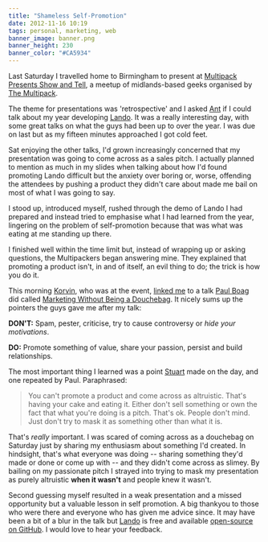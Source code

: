 ```yaml
---
title: "Shameless Self-Promotion"
date: 2012-11-16 10:19
tags: personal, marketing, web
banner_image: banner.png
banner_height: 230
banner_color: "#CA5934"
---
```


Last Saturday I travelled home to Birmingham to present at [Multipack Presents Show and Tell][mpst], a meetup of midlands-based geeks organised by [The Multipack][mp].

The theme for presentations was 'retrospective' and I asked [Ant][ant] if I could talk about my year developing [Lando][l]. It was a really interesting day, with some great talks on what the guys had been up to over the year. I was due on last but as my fifteen minutes approached I got cold feet.

Sat enjoying the other talks, I'd grown increasingly concerned that my presentation was going to come across as a sales pitch. I actually planned to mention as much in my slides when talking about how I'd found promoting Lando difficult but the anxiety over boring or, worse, offending the attendees by pushing a product they didn't care about made me bail on most of what I was going to say.

I stood up, introduced myself, rushed through the demo of Lando I had prepared and instead tried to emphasise what I had learned from the year, lingering on the problem of self-promotion because that was what was eating at me standing up there.

I finished well within the time limit but, instead of wrapping up or asking questions, the Multipackers began answering mine. They explained that promoting a product isn't, in and of itself, an evil thing to do; the trick is how you do it.

This morning [Korvin][km], who was at the event, [linked me][tw] to a talk [Paul Boag][pb] did called [Marketing Without Being a Douchebag][mwbad]. It nicely sums up the pointers the guys gave me after my talk:

**DON'T:** Spam, pester, criticise, try to cause controversy or _hide your motivations_.

**DO:** Promote something of value, share your passion, persist and build relationships.

The most important thing I learned was a point [Stuart][sil] made on the day, and one repeated by Paul. Paraphrased:

> You can't promote a product and come across as altruistic. That's having your cake and eating it. Either don't sell something or own the fact that what you're doing is a pitch. That's ok. People don't mind. Just don't try to mask it as something other than what it is.

That's _really_ important. I was scared of coming across as a douchebag on Saturday just by sharing my enthusiasm about something I'd created. In hindsight, that's what everyone was doing -- sharing something they'd made or done or come up with -- and they didn't come across as slimey. By bailing on my passionate pitch I strayed into trying to mask my presentation as purely altruistic **when it wasn't** and people knew it wasn't.

Second guessing myself resulted in a weak presentation and a missed opportunity but a valuable lesson in self promotion. A big thankyou to those who were there and everyone who has given me advice since. It may have been a bit of a blur in the talk but [Lando][l] is free and available [open-source on GitHub][gh]. I would love to hear your feedback.

[l]: http://landocms.com
[mp]: http://multipack.co.uk
[mpst]: http://lanyrd.com/2012/multipack-presents-november/
[ant]: http://abitgone.co.uk
[km]: http://analoguehole.wordpress.com
[tw]: https://twitter.com/kjmobb/status/269377789638103041
[fowa]: http://futureofwebapps.com/
[pb]: http://boagworld.com/
[mwbad]: http://boagworld.com/talks/marketing/
[sil]: http://kryogenix.org/
[gh]: https://github.com/samrayner/Lando
